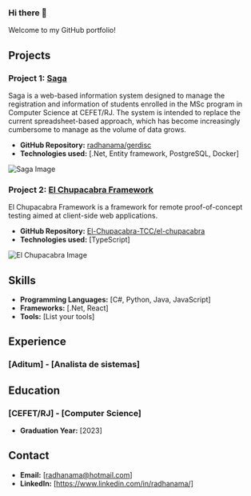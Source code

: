 ### Hi there 👋

<!--
**radhanama/radhanama** is a ✨ _special_ ✨ repository because its `README.md` (this file) appears on your GitHub profile.

Here are some ideas to get you started:

- 🔭 I’m currently working on ...
- 🌱 I’m currently learning ...
- 👯 I’m looking to collaborate on ...
- 🤔 I’m looking for help with ...
- 💬 Ask me about ...
- 📫 How to reach me: ...
- 😄 Pronouns: ...
- ⚡ Fun fact: ...
-->

Welcome to my GitHub portfolio!

## Projects

### Project 1: [Saga](https://github.com/radhanama/gerdisc)

Saga is a web-based information system designed to manage the registration and information of students enrolled in the MSc program in Computer Science at CEFET/RJ. The system is intended to replace the current spreadsheet-based approach, which has become increasingly cumbersome to manage as the volume of data grows.

- **GitHub Repository:** [radhanama/gerdisc](https://github.com/radhanama/gerdisc)
- **Technologies used:** [.Net, Entity framework, PostgreSQL, Docker]

![Saga Image](link_to_saga_image)

### Project 2: [El Chupacabra Framework](https://github.com/El-Chupacabra-TCC/el-chupacabra)

El Chupacabra Framework is a framework for remote proof-of-concept testing aimed at client-side web applications.

- **GitHub Repository:** [El-Chupacabra-TCC/el-chupacabra](https://github.com/El-Chupacabra-TCC/el-chupacabra)
- **Technologies used:** [TypeScript]

![El Chupacabra Image](link_to_chupacabra_image)

## Skills

- **Programming Languages:** [C#, Python, Java, JavaScript]
- **Frameworks:** [.Net, React]
- **Tools:** [List your tools]

## Experience

### [Aditum] - [Analista de sistemas]
<!--
[Brief description of your role and responsibilities]

- **Duration:** [Start date] to [End date]
- **Achievements:** [Highlight notable achievements]
-->
## Education

### [CEFET/RJ] - [Computer Science]
<!--
[Brief description of your program]
-->
- **Graduation Year:** [2023]

## Contact

- **Email:** [radhanama@hotmail.com]
- **LinkedIn:** [https://www.linkedin.com/in/radhanama/]
